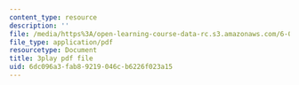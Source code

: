 ```yaml
---
content_type: resource
description: ''
file: /media/https%3A/open-learning-course-data-rc.s3.amazonaws.com/6-002-circuits-and-electronics-spring-2007/6dc096a3fab89219046cb6226f023a15_OGtElTMJidE.pdf
file_type: application/pdf
resourcetype: Document
title: 3play pdf file
uid: 6dc096a3-fab8-9219-046c-b6226f023a15
---
```

